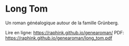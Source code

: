 Long Tom
========

Un roman généalogique autour de la famille Grünberg.

Lire en ligne: https://raphink.github.io/genearoman/
PDF: https://raphink.github.io/genearoman/long_tom.pdf
